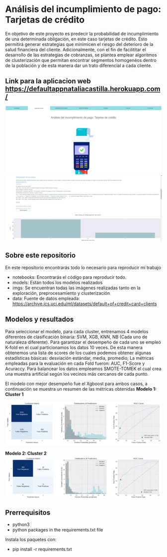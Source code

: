 # Análisis del incumplimiento de pago: Tarjetas de crédito

En objetivo de este proyecto es predecir la probabilidad de incumplimiento de una determinada obligación, en este caso tarjetas de crédito. Esto permitirá generar estrategias que minimicen el riesgo del deterioro de la salud financiera del cliente. Adicionalmente, con el fin de facilititar el desarrollo de las estrategias de cobranzas, se plantea emplear algoritmos de clusterización que permitan encontrar segmentos homogenéos dentro de la población y de esta manera dar un trato diferencial a cada cliente.

## Link para la aplicacion web https://defaultappnataliacastilla.herokuapp.com/
![plot](./imgs/web_app.PNG)
![plot](./imgs/web_app1.PNG)


## Sobre este repositorio
En este repositorio encontrarás todo lo necesario para reproducir mi trabajo

* notebooks: Encontrarás el código para reproducir todo.
* models: Están todos los modelos realizados
* imgs: Se encuentran todas las imágenes realizadas tanto en la exploración, preprocesamiento y clusterización
* data: Fuente de datos empleada: https://archive.ics.uci.edu/ml/datasets/default+of+credit+card+clients

## Modelos y resultados

Para seleccionar el modelo, para cada cluster, entrenamos 4 modelos diferentes de clasificación binaria: SVM, XGB, KNN, NB (Cada uno de naturaleza diferente). Para garantizar el desempeño de cada uno se empleó K-fold en el cual particionamos los datos 10 veces. De esta manera obtenemos una lista de scores de los cuales podemos obtener algunas estadísticas básicas: desviación estándar, media, promedio; La métricas empleadas para la evaluación en cada Fold fueron: AUC, F1-Score y Acuraccy. Para balancear los datos empleamos SMOTE-TOMEK el cual crea una muestra artificial según los vecinos más cercanos de cada punto.

El modelo con mejor desempeño fue el Xgboost para ambos casos, a continuación se muestra un resumen de las métricas obtenidas
**Modelo 1: Cluster 1**

![plot](./imgs/resultados_modelo1_test.PNG)

**Modelo 2: Cluster 2**
![plot](./imgs/resultados_modelo2_test.PNG)


## Prerrequisitos


* python3
* python packages in the requirements.txt file

Instala los paquetes con:

* pip install -r requirements.txt



